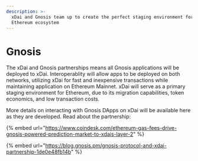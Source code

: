 ```yaml
---
description: >-
  xDai and Gnosis team up to create the perfect staging environment for the
  Ethereum ecosystem
---
```


# Gnosis

The xDai and Gnosis partnerships means all Gnosis applications will be deployed to xDai. Interoperablity will allow apps to be deployed on both networks, utilizing xDai for fast and inexpensive transactions while maintaining application on Ethereum Mainnet. xDai will serve as a primary staging environment for Ethereum, due to its migration capabilities, token economics, and low transaction costs.

More details on interacting with Gnosis DApps on xDai will be available here as they are developed. Read about the partnership:

{% embed url="https://www.coindesk.com/ethereum-gas-fees-drive-gnosis-powered-prediction-market-to-xdais-layer-2" %}

{% embed url="https://blog.gnosis.pm/gnosis-protocol-and-xdai-partnership-1de0e48fb14b" %}

